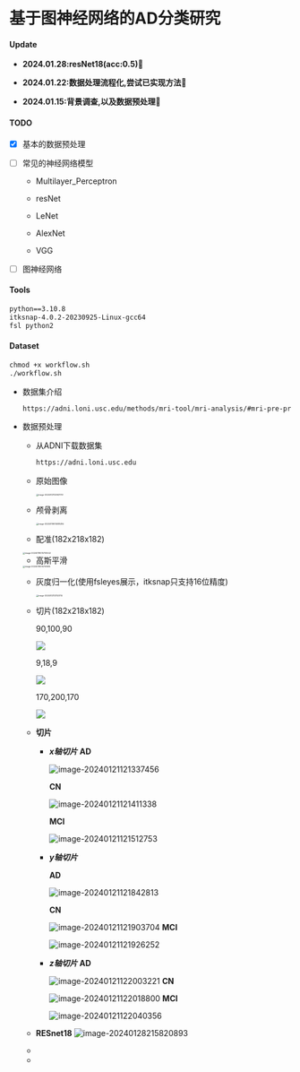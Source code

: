 # 基于图神经网络的AD分类研究

#### Update

+ **2024.01.28:resNet18(acc:0.5)**:aerial_tramway:

+ **2024.01.22:数据处理流程化,尝试已实现方法**:melon:

+ **2024.01.15:背景调查,以及数据预处理**:notebook:

#### TODO

- [x] 基本的数据预处理

- [ ] 常见的神经网络模型

  + Multilayer_Perceptron

  + resNet
  + LeNet
  + AlexNet
  + VGG

- [ ] 图神经网络

#### Tools

```latex
python==3.10.8
itksnap-4.0.2-20230925-Linux-gcc64
fsl python2
```

#### Dataset

```latex
chmod +x workflow.sh
./workflow.sh
```

+ 数据集介绍

  ```latex
  https://adni.loni.usc.edu/methods/mri-tool/mri-analysis/#mri-pre-processing-container
  ```

+ 数据预处理

  + 从ADNI下载数据集
    ```latex
    https://adni.loni.usc.edu
    ```

  + 原始图像

    <img src="imgs/init.png" alt="image-20240121120921751" style="zoom:25%;" />

  + 颅骨剥离

    <img src="imgs/brain_struc.png" alt="image-20240119015518284" style="zoom:25%;" />

    

  + 配准(182x218x182)

  <img src="imgs/pz.png" alt="image-20240119015700542" style="zoom:25%;" />

  + 高斯平滑

  <img src="imgs/Gauss_smooth.png" alt="image-20240119015751695" style="zoom:25%;" />

  

  + 灰度归一化(使用fsleyes展示，itksnap只支持16位精度)

    <img src="imgs/grey_normalized.png" alt="image-20240121121120114" style="zoom:25%;" />

  + 切片(182x218x182)
    
    90,100,90
    
    ![](imgs/slice.png)
    
    9,18,9
    
    ![](imgs/Figure_2.png)
    
    170,200,170
    
    ![](imgs/Figure_3.png)


  + **切片**

    + ***x轴切片***
      **AD**
    
      ![image-20240121121337456](imgs/image-20240121121337456.png)
    
    
      **CN**
    
      ![image-20240121121411338](imgs/image-20240121121411338.png)
    
      **MCI**
    
      ![image-20240121121512753](imgs/image-20240121121512753.png)
    
    + ***y轴切片***
    
      **AD**
    
      ![image-20240121121842813](imgs/image-20240121121842813.png)
    
      **CN**
    
      ![image-20240121121903704](imgs/image-20240121121903704.png)
      **MCI**
    
      ![image-20240121121926252](imgs/image-20240121121926252.png)
    
    + ***z轴切片***
      **AD**
    
      ![image-20240121122003221](imgs/image-20240121122003221.png)
      **CN**
    
      ![image-20240121122018800](imgs/image-20240121122018800.png)
      **MCI**
    
      ![image-20240121122040356](imgs/image-20240121122040356.png)
    
  + **RESnet18**
    ![image-20240128215820893](/home/lz/snap/typora/86/.config/Typora/typora-user-images/image-20240128215820893.png)

    

  + 

    
    
  + 

    

